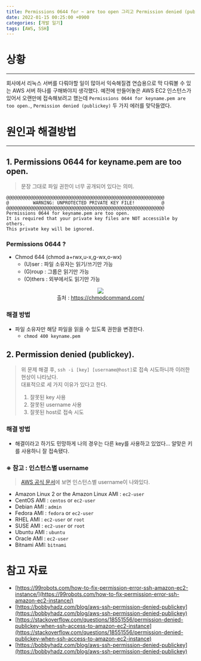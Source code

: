 ```yaml
---
title: Permissions 0644 for ~ are too open 그리고 Permission denied (publickey) 현상 해결하기
date: 2022-01-15 00:25:00 +0900
categories: [개발 일기]
tags: [AWS, SSH]
---
```


# 상황
---
회사에서 리눅스 서버를 다뤄야할 일이 많아서 익숙해질겸 연습용으로 막 다뤄볼 수 있는 AWS 서버 하나를 구해봐야지 생각했다. 예전에 만들어놓은 AWS EC2 인스턴스가 있어서
오랜만에 접속해보려고 했는데 `Permissions 0644 for keyname.pem are too open.`, `Permission denied (publickey)` 두 가지 에러를 맞닥들였다.

# 원인과 해결방법
---
## 1. Permissions 0644 for keyname.pem are too open.
> 문장 그대로 파일 권한이 너무 공개되어 있다는 의미.

```text
@@@@@@@@@@@@@@@@@@@@@@@@@@@@@@@@@@@@@@@@@@@@@@@@@@@@@@@@@@@
@         WARNING: UNPROTECTED PRIVATE KEY FILE!          @
@@@@@@@@@@@@@@@@@@@@@@@@@@@@@@@@@@@@@@@@@@@@@@@@@@@@@@@@@@@
Permissions 0644 for keyname.pem are too open.
It is required that your private key files are NOT accessible by others.
This private key will be ignored.
```

### Permissions 0644 ?
- Chmod 644 (chmod a+rwx,u-x,g-wx,o-wx)
  - (U)ser : 파일 소유자는 읽기/쓰기만 가능
  - (G)roup : 그룹은 읽기만 가능
  - (O)thers : 외부에서도 읽기만 가능

<figure align = "center">
  <img src = "https://user-images.githubusercontent.com/64415489/149607576-815cf6db-f6dd-4d79-9e42-6985fc65ecdc.png"/>
  <figcaption align="center">출처 : <a href="https://chmodcommand.com/" target="_blank"> https://chmodcommand.com/</a> </figcaption>
</figure>

### 해결 방법
- 파일 소유자만 해당 파일을 읽을 수 있도록 권한을 변경한다.
  - `chmod 400 keyname.pem`

## 2. Permission denied (publickey).
> 위 문제 해결 후, `ssh -i [key] [username@host]`로 접속 시도하니까 이러한 현상이 나타났다. <br>
> 대표적으로 세 가지 이유가 있다고 한다.
> 1. 잘못된 key 사용
> 2. 잘못된 username 사용
> 3. 잘못된 host로 접속 시도

### 해결 방법
- 해결이라고 하기도 민망하게 나의 경우는 다른 key를 사용하고 있었다... 알맞은 키를 사용하니 잘 접속됐다.

### ※ 참고 : 인스턴스별 username
> [AWS 공식 문서](https://docs.aws.amazon.com/AWSEC2/latest/UserGuide/connection-prereqs.html#connection-prereqs-get-info-about-instance)에 보면 인스턴스별 username이 나와있다.

- Amazon Linux 2 or the Amazon Linux AMI : `ec2-user`
- CentOS AMI : `centos` or `ec2-user`
- Debian AMI : `admin`
- Fedora AMI : `fedora` or `ec2-user`
- RHEL AMI : `ec2-user` or `root`
- SUSE AMI : `ec2-user` or `root`
- Ubuntu AMI : `ubuntu`
- Oracle AMI : `ec2-user`
- Bitnami AMI: `bitnami`

# 참고 자료
- [https://99robots.com/how-to-fix-permission-error-ssh-amazon-ec2-instance/](https://99robots.com/how-to-fix-permission-error-ssh-amazon-ec2-instance/)
- [https://bobbyhadz.com/blog/aws-ssh-permission-denied-publickey](https://bobbyhadz.com/blog/aws-ssh-permission-denied-publickey)
- [https://stackoverflow.com/questions/18551556/permission-denied-publickey-when-ssh-access-to-amazon-ec2-instance](https://stackoverflow.com/questions/18551556/permission-denied-publickey-when-ssh-access-to-amazon-ec2-instance)
- [https://bobbyhadz.com/blog/aws-ssh-permission-denied-publickey](https://bobbyhadz.com/blog/aws-ssh-permission-denied-publickey)

